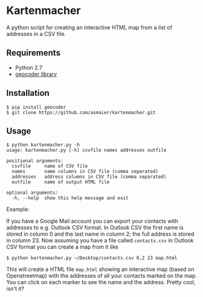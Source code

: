 Kartenmacher
==========

A python script for creating an interactive HTML map from a list of addresses in a CSV file.

Requirements
------------

 - Python 2.7
 - [geocoder library](https://pypi.python.org/pypi/geocoder)

Installation
------------

    $ pip install geocoder
    $ git clone https://github.com/asmaier/kartenmacher.git

Usage
-----

    $ python kartenmacher.py -h
    usage: kartenmacher.py [-h] csvfile names addresses outfile

    positional arguments:
      csvfile     name of CSV file
      names       name columns in CSV file (comma separated)
      addresses   address columns in CSV file (comma separated)
      outfile     name of output HTML file

    optional arguments:
      -h, --help  show this help message and exit


Example:

If you have a Google Mail account you can export your contacts with addresses to e.g. Outlook CSV format.
In Outlook CSV the first name is stored in column 0 and the last name in column 2; the full address is stored
in column 23. Now assuming you have a file called `contacts.csv` in Outlook CSV format you can create a map from it like

	$ python kartenmacher.py ~/Desktop/contacts.csv 0,2 23 map.html

This will create a HTML file `map.html` showing an interactive map (based on Openstreetmap) with the addresses of all
your contacts marked on the map. You can click on each marker to see the name and the address. Pretty cool, isn't it?



